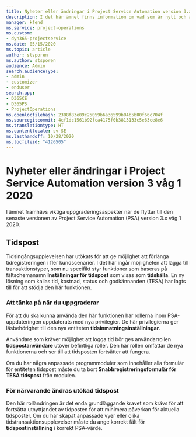 ```yaml
---
title: Nyheter eller ändringar i Project Service Automation version 3.x våg 1 2020
description: I det här ämnet finns information om vad som är nytt och ändrat i Project Service Automation version 3 våg 1 2020.
manager: kfend
ms.service: project-operations
ms.custom:
- dyn365-projectservice
ms.date: 05/15/2020
ms.topic: article
author: stsporen
ms.author: stsporen
audience: Admin
search.audienceType:
- admin
- customizer
- enduser
search.app:
- D365CE
- D365PS
- ProjectOperations
ms.openlocfilehash: 2308f83e09c25059b6a36599b04b5b00f66c704f
ms.sourcegitcommit: 4cf1dc1561b92fca4175f0b3813133c5e63ce8e6
ms.translationtype: HT
ms.contentlocale: sv-SE
ms.lasthandoff: 10/28/2020
ms.locfileid: "4126505"
---
```

# <a name="whats-new-or-changed-in-project-service-automation-version-3-wave-1-2020"></a>Nyheter eller ändringar i Project Service Automation version 3 våg 1 2020
I ämnet framhävs viktiga uppgraderingsaspekter när de flyttar till den senaste versionen av Project Service Automation (PSA) version 3.x våg 1 2020.

## <a name="time-entry"></a>Tidspost
Tidsingångsupplevelsen har utökats för att ge möjlighet att förlänga tidregistreringen i fler kundscenarier. I det här ingår möjligheten att lägga till transaktionstyper, som nu specifikt styr funktioner som baseras på fältschemanamn **Inställningar för tidspost** som visas som **tidskälla**. En ny lösning som kallas tid, kostnad, status och godkännanden (TESA) har lagts till för att stödja den här funktionen.

### <a name="upgrade-consideration"></a>Att tänka på när du uppgraderar
För att du ska kunna använda den här funktionen har rollerna inom PSA-uppdateringen uppdaterats med nya privilegier. De här privilegierna ger läsbehörighet till den nya entiteten **tidsinmatningsinställningar**.

Användare som kräver möjlighet att logga tid bör ges användarrollen **tidspostanvändare** utöver befintliga roller. Den här rollen omfattar de nya funktionerna och ser till att tidsposten fortsätter att fungera.

Om du har några anpassade programmoduler som innehåller alla formulär för entiteten tidspost måste du ta bort **Snabbregistreringsformulär för TESA tidspost** från modulen.

### <a name="currently-extended-time-entry-changes"></a>För närvarande ändras utökad tidspost
Den här rolländringen är det enda grundläggande kravet som krävs för att fortsätta utnyttjandet av tidposten för att minimera påverkan för aktuella tidsposter. Om du har skapat anpassade vyer eller olika tidstransaktionsupplevelser måste du ange korrekt fält för **tidspostinställning** i korrekt PSA-värde.
